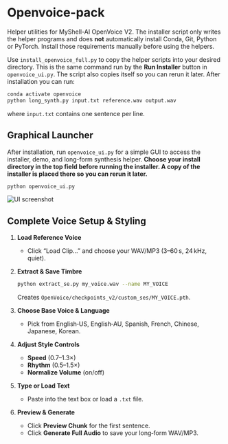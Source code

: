 # Openvoice-pack

Helper utilities for MyShell-AI OpenVoice V2. The installer script only writes the helper programs and does **not** automatically install Conda, Git, Python or PyTorch. Install those requirements manually before using the helpers.

Use `install_openvoice_full.py` to copy the helper scripts into your desired directory. This is the same command run by the **Run Installer** button in `openvoice_ui.py`. The script also copies itself so you can rerun it later. After installation you can run:

```bash
conda activate openvoice
python long_synth.py input.txt reference.wav output.wav
```

where `input.txt` contains one sentence per line.

## Graphical Launcher

After installation, run `openvoice_ui.py` for a simple GUI to access the installer, demo, and long-form synthesis helper. **Choose your install directory in the top field before running the installer. A copy of the installer is placed there so you can rerun it later.**

```bash
python openvoice_ui.py
```

![UI screenshot](screenshot.png)

## Complete Voice Setup & Styling

1. **Load Reference Voice**

   * Click “Load Clip…” and choose your WAV/MP3 (3–60 s, 24 kHz, quiet).

2. **Extract & Save Timbre**

   ```bash
   python extract_se.py my_voice.wav --name MY_VOICE
   ```

   Creates `OpenVoice/checkpoints_v2/custom_ses/MY_VOICE.pth`.

3. **Choose Base Voice & Language**

   * Pick from English‑US, English‑AU, Spanish, French, Chinese, Japanese, Korean.

4. **Adjust Style Controls**

   * **Speed** (0.7–1.3×)
   * **Rhythm** (0.5–1.5×)
   * **Normalize Volume** (on/off)

5. **Type or Load Text**

   * Paste into the text box or load a `.txt` file.

6. **Preview & Generate**

   * Click **Preview Chunk** for the first sentence.
   * Click **Generate Full Audio** to save your long‑form WAV/MP3.
